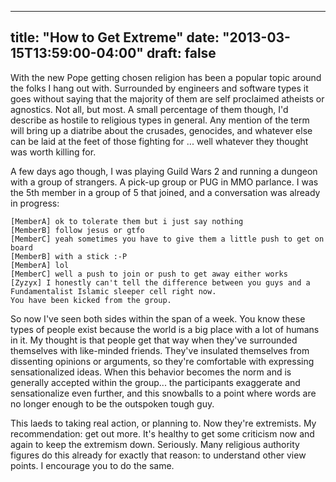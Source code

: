 
---
title: "How to Get Extreme"
date: "2013-03-15T13:59:00-04:00"
draft: false
---

With the new Pope getting chosen religion has been a popular topic around the folks I hang out with. Surrounded by engineers and software types it goes without saying that the majority of them are self proclaimed atheists or agnostics. Not all, but most. A small percentage of them though, I'd describe as hostile to religious types in general. Any mention of the term will bring up a diatribe about the crusades, genocides, and whatever else can be laid at the feet of those fighting for ... well whatever they thought was worth killing for. 

A few days ago though, I was playing Guild Wars 2 and running a dungeon with a group of strangers. A pick-up group or PUG in MMO parlance. I was the 5th member in a group of 5 that joined, and a conversation was already in progress:

```
[MemberA] ok to tolerate them but i just say nothing
[MemberB] follow jesus or gtfo
[MemberC] yeah sometimes you have to give them a little push to get on board
[MemberB] with a stick :-P
[MemberA] lol
[MemberC] well a push to join or push to get away either works
[Zyzyx] I honestly can't tell the difference between you guys and a Fundamentalist Islamic sleeper cell right now.
You have been kicked from the group.
```
So now I've seen both sides within the span of a week. You know these types of people exist because the world is a big place with a lot of humans in it. My thought is that people get that way when they've surrounded themselves with like-minded friends. They've insulated themselves from dissenting opinions or arguments, so they're comfortable with expressing sensationalized ideas. When this behavior becomes the norm and is generally accepted within the group... the participants exaggerate and sensationalize even further, and this snowballs to a point where words are no longer enough to be the outspoken tough guy. 

This laeds to taking real action, or planning to. Now they're extremists. My recommendation: get out more. It's healthy to get some criticism now and again to keep the extremism down. Seriously. Many religious authority figures do this already for exactly that reason: to understand other view points. I encourage you to do the same.
